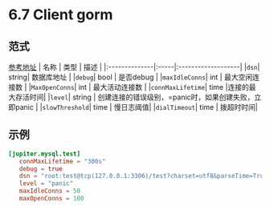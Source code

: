 # 6.7 Client gorm

## 范式
[参考地址](https://github.com/douyu/jupiter/tree/master/client/gorm/config.go)
|  名称 | 类型 | 描述 |
|:--------------|:-----|:-------------------|
|`dsn`| string| 数据库地址 |
|`debug`| bool | 是否debug |
|`maxIdleConns`| int | 最大空闲连接数 |
|`MaxOpenConns`| int | 最大活动连接数 |
|`connMaxLifetime`| time |连接的最大存活时间|
|`level`| string | 创建连接的错误级别，=panic时，如果创建失败，立即panic |
|`slowThreshold`| time | 慢日志阈值|
|`dialTimeout`| time | 拨超时时间|

## 示例
```toml
[jupiter.mysql.test]
   connMaxLifetime = "300s"
   debug = true
   dsn = "root:test@tcp(127.0.0.1:3306)/test?charset=utf8&parseTime=True&loc=Local&readTimeout=1s&timeout=1s&writeTimeout=3s"
   level = "panic"
   maxIdleConns = 50
   maxOpenConns = 100
```
